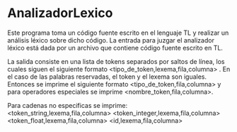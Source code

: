 # AnalizadorLexico

Este programa toma un código fuente escrito en el lenguaje TL y realizar un análisis léxico sobre dicho código. La entrada para juzgar el analizador léxico está dada por un archivo que contiene código fuente escrito en TL.

La salida consiste en una lista de tokens separados por saltos de línea, los cuales siguen el siguiente formato <tipo_de_token,lexema,fila,columna> . En el caso de las palabras reservadas, el token y el lexema son iguales. Entonces se imprime el siguiente formato <tipo_de_token,fila,columna> y para operadores especiales se imprime <nombre_token,fila,columna>.

Para cadenas no especificas se imprime:
<token_string,lexema,fila,columna>
<token_integer,lexema,fila,columna>
<token_float,lexema,fila,columna>
<id,lexema,fila,columna>
